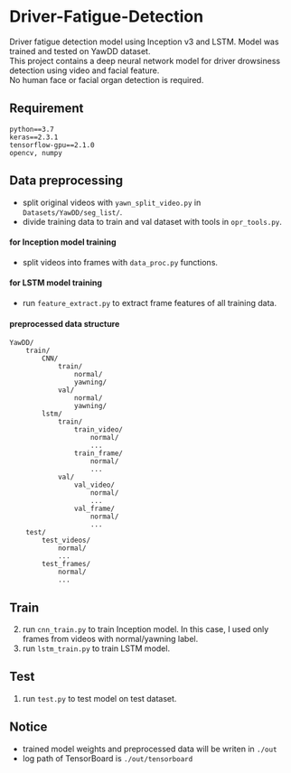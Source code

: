 # Driver-Fatigue-Detection

Driver fatigue detection model using Inception v3 and LSTM. Model was trained and tested on YawDD dataset.  
This project contains a deep neural network model for driver drowsiness detection using video and facial feature.  
No human face or facial organ detection is required.

## Requirement
    python==3.7
    keras==2.3.1
    tensorflow-gpu==2.1.0
    opencv, numpy

## Data preprocessing
* split original videos with `yawn_split_video.py` in `Datasets/YawDD/seg_list/`.
* divide training data to train and val dataset with tools in `opr_tools.py`.
#### for Inception model training
* split videos into frames with `data_proc.py` functions.
#### for LSTM model training
* run `feature_extract.py` to extract frame features of all training data.
#### preprocessed data structure
    YawDD/
        train/
            CNN/
                train/
                    normal/
                    yawning/
                val/
                    normal/
                    yawning/
            lstm/
                train/
                    train_video/
                        normal/
                        ...
                    train_frame/
                        normal/
                        ...
                val/
                    val_video/
                        normal/
                        ...
                    val_frame/
                        normal/
                        ...
        test/
            test_videos/
                normal/
                ...
            test_frames/
                normal/
                ...
        

## Train
2. run `cnn_train.py` to train Inception model. In this case, I used only frames from videos with normal/yawning label.
2. run `lstm_train.py` to train LSTM model.

## Test
1. run `test.py` to test model on test dataset.

## Notice
* trained model weights and preprocessed data will be writen in `./out`
* log path of TensorBoard is `./out/tensorboard`

